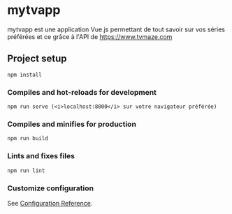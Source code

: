 # mytvapp
mytvapp est une application Vue.js permettant de tout savoir sur vos séries préférées et ce grâce à l'API de https://www.tvmaze.com

## Project setup
```
npm install
```

### Compiles and hot-reloads for development
```
npm run serve (<i>localhost:8000</i> sur votre navigateur préférée)
```

### Compiles and minifies for production
```
npm run build
```

### Lints and fixes files
```
npm run lint
```

### Customize configuration
See [Configuration Reference](https://cli.vuejs.org/config/).
